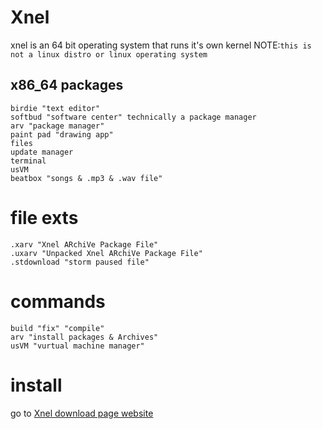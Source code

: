 # Xnel

xnel is an 64 bit operating system that runs it's own kernel NOTE:`this is not a linux distro or linux operating system`

## x86_64 packages

````
birdie "text editor"
softbud "software center" technically a package manager 
arv "package manager"
paint pad "drawing app"
files
update manager
terminal
usVM
beatbox "songs & .mp3 & .wav file"
````

# file exts
```
.xarv "Xnel ARchiVe Package File"
.uxarv "Unpacked Xnel ARchiVe Package File"
.stdownload "storm paused file"
```

# commands

````
build "fix" "compile"
arv "install packages & Archives"
usVM "vurtual machine manager"
````

# install
go to [Xnel download page website](https://same-unix.github.io/download.html)
